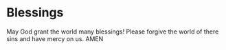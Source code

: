 # Blessings
May God grant the world many blessings!  Please forgive the world of there sins and have mercy on us.  AMEN
